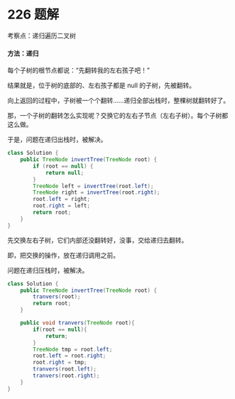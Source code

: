 # 226 题解
考察点：递归遍历二叉树

#### 方法：递归

每个子树的根节点都说：“先翻转我的左右孩子吧！”

结果就是，位于树的底部的、左右孩子都是 null 的子树，先被翻转。

向上返回的过程中，子树被一个个翻转……递归全部出栈时，整棵树就翻转好了。

那，一个子树的翻转怎么实现呢？交换它的左右子节点（左右子树）。每个子树都这么做。

于是，问题在递归出栈时，被解决。

```java
class Solution {
    public TreeNode invertTree(TreeNode root) {
        if (root == null) {
            return null;
        }
        TreeNode left = invertTree(root.left);
        TreeNode right = invertTree(root.right);
        root.left = right;
        root.right = left;
        return root;
    }
}
```

先交换左右子树，它们内部还没翻转好，没事，交给递归去翻转。

即，把交换的操作，放在递归调用之前。

问题在递归压栈时，被解决。

```java
class Solution {
    public TreeNode invertTree(TreeNode root) {
        tranvers(root);
        return root;
    }

    public void tranvers(TreeNode root){
        if(root == null){
            return;
        }
        TreeNode tmp = root.left;
        root.left = root.right;
        root.right = tmp;
        tranvers(root.left);
        tranvers(root.right);
    }
}
```

